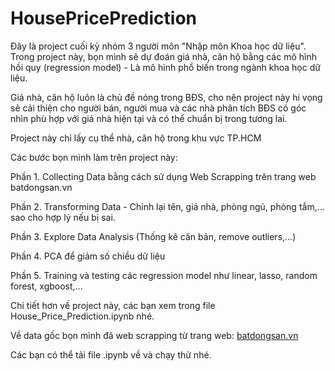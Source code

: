 # HousePricePrediction

Đây là project cuối kỳ nhóm 3 người môn "Nhập môn Khoa học dữ liệu". Trong project này, bọn mình sẽ dự đoán giá nhà, căn hộ bằng các mô hình hồi quy (regression model) - Là mô hình phổ biến trong ngành khoa học dữ liệu.

Giá nhà, căn hộ luôn là chủ đề nóng trong BĐS, cho nên project này hi vọng sẽ cải thiện cho người bán, người mua và các nhà phân tích BĐS có góc nhìn phù hợp với giá nhà hiện tại và có thể chuẩn bị trong tương lai.

Project này chỉ lấy cụ thể nhà, căn hộ trong khu vực TP.HCM

Các bước bọn mình làm trên project này:

Phần 1. Collecting Data bằng cách sử dụng Web Scrapping trên trang web batdongsan.vn

Phần 2. Transforming Data - Chỉnh lại tên, giá nhà, phòng ngủ, phòng tắm,... sao cho hợp lý nếu bị sai.

Phần 3. Explore Data Analysis (Thống kê căn bản, remove outliers,...)

Phần 4. PCA để giảm số chiều dữ liệu

Phần 5. Training và testing các regression model như linear, lasso, random forest, xgboost,...

Chi tiết hơn về project này, các bạn xem trong file House_Price_Prediction.ipynb nhé.

Về data gốc bọn mình đã web scrapping từ trang web: [batdongsan.vn](https://batdongsan.vn/ban-nha-ho-chi-minh)

Các bạn có thể tải file .ipynb về và chạy thử nhé.
